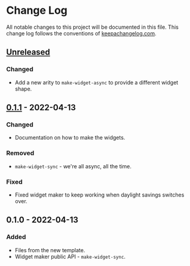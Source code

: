 # Change Log
All notable changes to this project will be documented in this file. This change log follows the conventions of [keepachangelog.com](http://keepachangelog.com/).

## [Unreleased]
### Changed
- Add a new arity to `make-widget-async` to provide a different widget shape.

## [0.1.1] - 2022-04-13
### Changed
- Documentation on how to make the widgets.

### Removed
- `make-widget-sync` - we're all async, all the time.

### Fixed
- Fixed widget maker to keep working when daylight savings switches over.

## 0.1.0 - 2022-04-13
### Added
- Files from the new template.
- Widget maker public API - `make-widget-sync`.

[Unreleased]: https://sourcehost.site/your-name/my-stuff/compare/0.1.1...HEAD
[0.1.1]: https://sourcehost.site/your-name/my-stuff/compare/0.1.0...0.1.1
